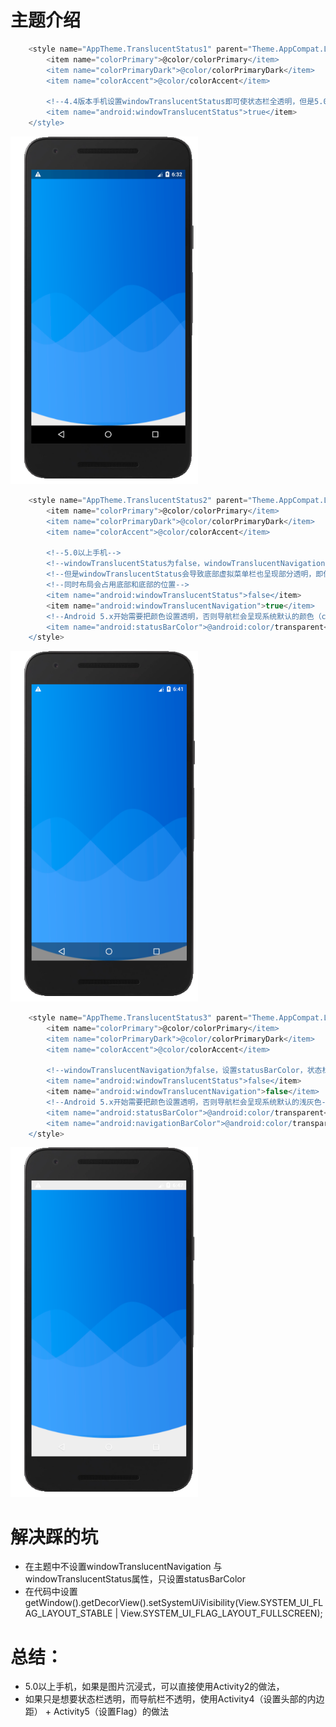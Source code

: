# 主题介绍

```gradle
    <style name="AppTheme.TranslucentStatus1" parent="Theme.AppCompat.Light.NoActionBar">
        <item name="colorPrimary">@color/colorPrimary</item>
        <item name="colorPrimaryDark">@color/colorPrimaryDark</item>
        <item name="colorAccent">@color/colorAccent</item>

        <!--4.4版本手机设置windowTranslucentStatus即可使状态栏全透明，但是5.0以上手机设置此项只会半透明-->
        <item name="android:windowTranslucentStatus">true</item>
    </style>
```

<img src="image/image1.jpg" width="300">


```gradle
    <style name="AppTheme.TranslucentStatus2" parent="Theme.AppCompat.Light.NoActionBar">
        <item name="colorPrimary">@color/colorPrimary</item>
        <item name="colorPrimaryDark">@color/colorPrimaryDark</item>
        <item name="colorAccent">@color/colorAccent</item>

        <!--5.0以上手机-->
        <!--windowTranslucentStatus为false，windowTranslucentNavigation为true才能把状态栏完全透明-->
        <!--但是windowTranslucentStatus会导致底部虚拟菜单栏也呈现部分透明，即使设置navigationBarColor也无效-->
        <!--同时布局会占用底部和底部的位置-->
        <item name="android:windowTranslucentStatus">false</item>
        <item name="android:windowTranslucentNavigation">true</item>
        <!--Android 5.x开始需要把颜色设置透明，否则导航栏会呈现系统默认的颜色（colorPrimary）-->
        <item name="android:statusBarColor">@android:color/transparent</item>
    </style>
```
<img src="image/image2.jpg" width="300">

```gradle
    <style name="AppTheme.TranslucentStatus3" parent="Theme.AppCompat.Light.NoActionBar">
        <item name="colorPrimary">@color/colorPrimary</item>
        <item name="colorPrimaryDark">@color/colorPrimaryDark</item>
        <item name="colorAccent">@color/colorAccent</item>

        <!--windowTranslucentNavigation为false，设置statusBarColor，状态栏也无法全透明-->
        <item name="android:windowTranslucentStatus">false</item>
        <item name="android:windowTranslucentNavigation">false</item>
        <!--Android 5.x开始需要把颜色设置透明，否则导航栏会呈现系统默认的浅灰色-->
        <item name="android:statusBarColor">@android:color/transparent</item>
        <item name="android:navigationBarColor">@android:color/transparent</item>
    </style>
```
<img src="image/image3.jpg" width="300">


# 解决踩的坑
- 在主题中不设置windowTranslucentNavigation 与 windowTranslucentStatus属性，只设置statusBarColor
- 在代码中设置 getWindow().getDecorView().setSystemUiVisibility(View.SYSTEM_UI_FLAG_LAYOUT_STABLE | View.SYSTEM_UI_FLAG_LAYOUT_FULLSCREEN);

# 总结：
- 5.0以上手机，如果是图片沉浸式，可以直接使用Activity2的做法，
- 如果只是想要状态栏透明，而导航栏不透明，使用Activity4（设置头部的内边距） + Activity5（设置Flag）的做法
